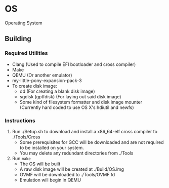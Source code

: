 # OS
Operating System

## Building
### Required Utilities
- Clang (Used to compile EFI bootloader and cross compiler)
- Make
- QEMU (Or another emulator)
- my-little-pony-expansion-pack-3
- To create disk image:
    - dd (For creating a blank disk image)
    - sgdisk (gptfdisk) (For laying out said disk image)
    - Some kind of filesystem formatter and disk image mounter (Currently hard coded to use OS X's hdiutil and newfs)

### Instructions
1. Run ./Setup.sh to download and install a x86_64-elf cross compiler to ./Tools/Cross
    - Some prerequisites for GCC will be downloaded and are not required to be installed on your system.
    - You may delete any redundant directories from ./Tools
2. Run `make`
    - The OS will be built
    - A raw disk image will be created at ./Build/OS.img
    - OVMF will be downloaded to ./Tools/OVMF.fd
    - Emulation will begin in QEMU

